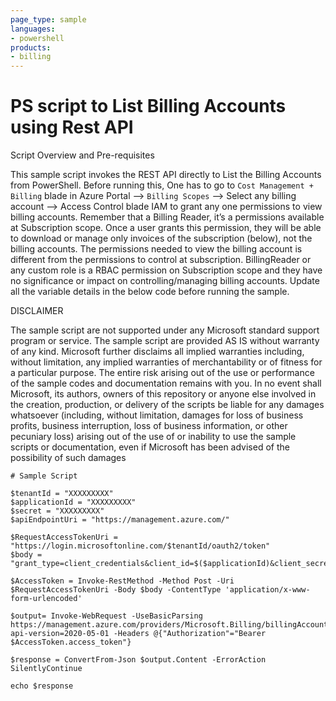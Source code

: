 ```yaml
---
page_type: sample
languages:
- powershell
products:
- billing
---
```



# PS script to List Billing Accounts using Rest API

Script Overview and Pre-requisites
 
 This sample script invokes the REST API directly to List the Billing Accounts from PowerShell.
 Before running this, One has to go to `Cost Management + Billing` blade in Azure Portal --> `Billing Scopes` --> Select any billing account --> Access Control blade IAM to grant any one permissions to view billing accounts.
 Remember that a Billing Reader, it’s a permissions available at Subscription scope. Once a user grants this permission, they will be able to download or manage only invoices of the subscription (below), not the billing accounts.
 The permissions needed to view the billing account is different from the permissions to control at subscription. BillingReader or any custom role is a RBAC permission on Subscription scope and they have no significance or impact on controlling/managing billing accounts.
 Update all the variable details in the below code before running the sample.
 
DISCLAIMER

The sample script are not supported under any Microsoft standard support program or service. The sample script are provided AS IS without warranty of any kind. Microsoft further disclaims all implied warranties including, without limitation, any implied warranties of merchantability or of fitness for a particular purpose. The entire risk arising out of the use or performance of the sample codes and documentation remains with you. In no event shall Microsoft, its authors, owners of this repository or anyone else involved in the creation, production, or delivery of the scripts be liable for any damages whatsoever (including, without limitation, damages for loss of business profits, business interruption, loss of business information, or other pecuniary loss) arising out of the use of or inability to use the sample scripts or documentation, even if Microsoft has been advised of the possibility of such damages 

```
# Sample Script

$tenantId = "XXXXXXXXX"
$applicationId = "XXXXXXXXX"
$secret = "XXXXXXXXX"
$apiEndpointUri = "https://management.azure.com/" 

$RequestAccessTokenUri = "https://login.microsoftonline.com/$tenantId/oauth2/token"
$body = "grant_type=client_credentials&client_id=$($applicationId)&client_secret=$($secret)&resource=$($apiEndpointUri)" 

$AccessToken = Invoke-RestMethod -Method Post -Uri $RequestAccessTokenUri -Body $body -ContentType 'application/x-www-form-urlencoded'

$output= Invoke-WebRequest -UseBasicParsing https://management.azure.com/providers/Microsoft.Billing/billingAccounts?api-version=2020-05-01 -Headers @{"Authorization"="Bearer $AccessToken.access_token"}

$response = ConvertFrom-Json $output.Content -ErrorAction SilentlyContinue

echo $response

```
